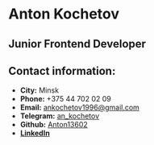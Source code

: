 # Anton Kochetov

## Junior Frontend Developer

## Contact information:

* __City:__ Minsk
* __Phone:__ +375 44 702 02 09
* __Email:__ [ankochetov1996@gmail.com](ankochetov1996@gmail.com)
* __Telegram:__ [an_kochetov](https://t.me/an_kochetov)
* __Github:__ [Anton13602](https://github.com/Anton13602/)
* [__LinkedIn__](https://www.linkedin.com/in/anton-kochetov-by)
